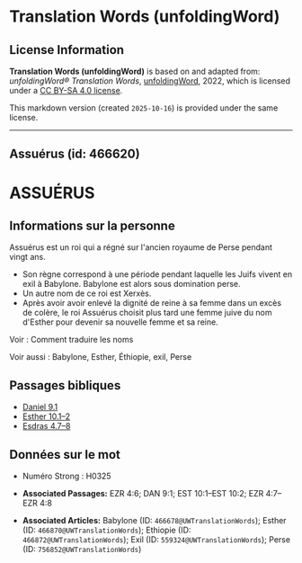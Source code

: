 # Translation Words (unfoldingWord)

## License Information

**Translation Words (unfoldingWord)** is based on and adapted from: _unfoldingWord® Translation Words_, [unfoldingWord](https://unfoldingword.org/utw), 2022, which is licensed under a [CC BY-SA 4.0 license](https://creativecommons.org/licenses/by-sa/4.0/legalcode.en).

This markdown version (created `2025-10-16`) is provided under the same license.



--------------------------------

## Assuérus (id: 466620)

ASSUÉRUS
========

Informations sur la personne
----------------------------

Assuérus est un roi qui a régné sur l'ancien royaume de Perse pendant vingt ans.

* Son règne correspond à une période pendant laquelle les Juifs vivent en exil à Babylone. Babylone est alors sous domination perse.
* Un autre nom de ce roi est Xerxès.
* Après avoir avoir enlevé la dignité de reine à sa femme dans un excès de colère, le roi Assuérus choisit plus tard une femme juive du nom d'Esther pour devenir sa nouvelle femme et sa reine.

Voir : Comment traduire les noms

Voir aussi : Babylone, Esther, Éthiopie, exil, Perse

Passages bibliques
------------------

* [Daniel 9\.1](https://ref.ly/Dan9:1)
* [Esther 10\.1–2](https://ref.ly/Esth10:1-Esth10:2)
* [Esdras 4\.7–8](https://ref.ly/Ezra4:7-Ezra4:8)

Données sur le mot
------------------

* Numéro Strong : H0325

* **Associated Passages:** EZR 4:6; DAN 9:1; EST 10:1–EST 10:2; EZR 4:7–EZR 4:8
* **Associated Articles:** Babylone (ID: `466678@UWTranslationWords`); Esther (ID: `466870@UWTranslationWords`); Ethiopie  (ID: `466872@UWTranslationWords`); Exil (ID: `559324@UWTranslationWords`); Perse (ID: `756852@UWTranslationWords`)

